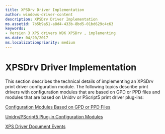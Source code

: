```yaml
---
title: XPSDrv Driver Implementation
author: windows-driver-content
description: XPSDrv Driver Implementation
ms.assetid: 7b5b9a51-a8d4-433b-8bd5-01bd629c4c63
keywords:
- Version 3 XPS drivers WDK XPSDrv , implementing
ms.date: 04/20/2017
ms.localizationpriority: medium
---
```


# XPSDrv Driver Implementation


This section describes the technical details of implementing an XPSDrv print driver configuration module. The following topics describe print drivers with configuration modules that are based on GPD or PPD files and modules that are based on Unidrv or PScript5 print driver plug-ins:

[Configuration Modules Based on GPD or PPD Files](configuration-modules-based-on-gpd-or-ppd-files.md)

[Unidrv/PScript5 Plug-in Configuration Modules](unidrv-pscript5-plug-in-configuration-modules.md)

[XPS Driver Document Events](xps-driver-document-events.md)

 

 




